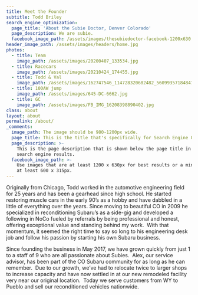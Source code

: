 ```yaml
---
title: Meet the Founder
subtitle: Todd Briley
search_engine_optimization:
  page_title: 'About the Subie Doctor, Denver Colorado'
  page_description: We are subie.
  facebook_image_path: /assets/images/thesubiedoctor-facebook-1200x630.png
header_image_path: /assets/images/headers/home.jpg
photos:
  - title: Team
    image_path: /assets/images/20200407_133534.jpg
  - title: Racecars
    image_path: /assets/images/20210424_174455.jpg
  - title: Todd & Val
    image_path: /assets/images/162747546_114728320682482_5609935718484725955_n.jpg
  - title: 100AW jump
    image_path: /assets/images/645-DC-6662.jpg
  - title: GC
    image_path: /assets/images/FB_IMG_16208398890402.jpg
class: about
layout: about
permalink: /about/
_comments:
  image_path: The image should be 980-1200px wide.
  page_title: This is the title that's specifically for Search Engine Optimization.
  page_description: >-
    This is the page description that is shown below the page title in the
    search engine results.
  facebook_image_path: >-
    Use images that are at least 1200 x 630px for best results or a minimum of
    at least 600 x 315px.
---
```


Originally from Chicago, Todd worked in the automotive engineering field for 25 years and has been a gearhead since high school. He started restoring muscle cars in the early 90’s as a hobby and have dabbled in a little of everything over the years. Since moving to beautiful CO in 2009 he specialized in reconditioning Subaru’s as a side-gig and developed a following in NoCo fueled by referrals by being professional and honest, offering exceptional value and standing behind my work. &nbsp;With that momentum, it seemed the right time to say so long to his engineering desk job and follow his passion by starting his own Subaru business.

Since founding the business in May 2017, we have grown quickly from just 1 to a staff of 9 who are all passionate about Subies.&nbsp; Alex, our service advisor, has been part of the CO Subaru community for as long as he can remember. &nbsp;Due to our growth, we’ve had to relocate twice to larger shops to increase capacity and have now settled in at our new remodeled facility very near our original location.&nbsp; Today we serve customers from WY to Pueblo and sell our reconditioned vehicles nationwide.
